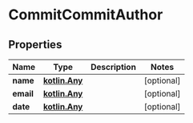 
# CommitCommitAuthor

## Properties
Name | Type | Description | Notes
------------ | ------------- | ------------- | -------------
**name** | [**kotlin.Any**](.md) |  |  [optional]
**email** | [**kotlin.Any**](.md) |  |  [optional]
**date** | [**kotlin.Any**](.md) |  |  [optional]



